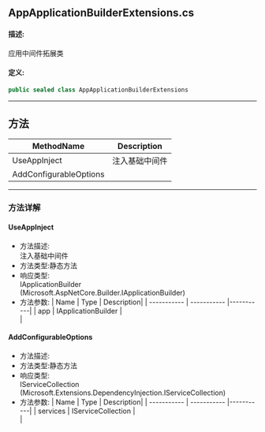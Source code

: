 ## AppApplicationBuilderExtensions.cs 


#### 描述:


应用中间件拓展类


#### 定义: 
``` csharp
public sealed class AppApplicationBuilderExtensions
```
---
## 方法 
| MethodName      | Description | 
| ----------- | ----------- |
| UseAppInject | 注入基础中间件 |
| AddConfigurableOptions |  |
---
### 方法详解 
####  UseAppInject
* 方法描述:<br> 注入基础中间件
* 方法类型:静态方法
* 响应类型:<br> IApplicationBuilder <br> (Microsoft.AspNetCore.Builder.IApplicationBuilder)
* 方法参数:
| Name      | Type | Description|
| ----------- | ----------- |-----------|
| app | IApplicationBuilder |<br> |
####  AddConfigurableOptions
* 方法描述:<br> 
* 方法类型:静态方法
* 响应类型:<br> IServiceCollection <br> (Microsoft.Extensions.DependencyInjection.IServiceCollection)
* 方法参数:
| Name      | Type | Description|
| ----------- | ----------- |-----------|
| services | IServiceCollection |<br> |
